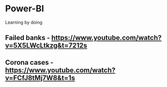 # Power-BI
Learning by doing

## Failed banks - https://www.youtube.com/watch?v=5X5LWcLtkzg&t=7212s
## Corona cases - https://www.youtube.com/watch?v=FCfJ8tMj7W8&t=1s
